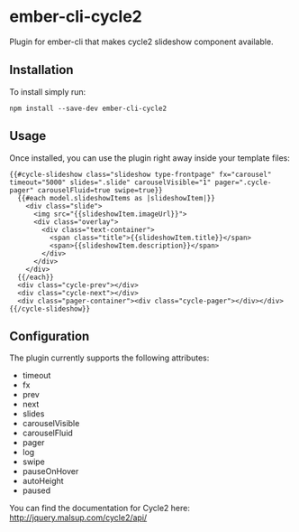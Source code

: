 # ember-cli-cycle2

Plugin for ember-cli that makes cycle2 slideshow component available.

## Installation

To install simply run:

```
npm install --save-dev ember-cli-cycle2
```

## Usage

Once installed, you can use the plugin right away inside your template files:

```
{{#cycle-slideshow class="slideshow type-frontpage" fx="carousel" timeout="5000" slides=".slide" carouselVisible="1" pager=".cycle-pager" carouselFluid=true swipe=true}}
  {{#each model.slideshowItems as |slideshowItem|}}
    <div class="slide">
      <img src="{{slideshowItem.imageUrl}}">
      <div class="overlay">
        <div class="text-container">
          <span class="title">{{slideshowItem.title}}</span>
          <span>{{slideshowItem.description}}</span>
        </div>
      </div>
    </div>
  {{/each}}
  <div class="cycle-prev"></div>
  <div class="cycle-next"></div>
  <div class="pager-container"><div class="cycle-pager"></div></div>
{{/cycle-slideshow}}
```

## Configuration

The plugin currently supports the following attributes:

* timeout
* fx
* prev
* next
* slides
* carouselVisible
* carouselFluid
* pager
* log
* swipe
* pauseOnHover
* autoHeight
* paused

You can find the documentation for Cycle2 here: http://jquery.malsup.com/cycle2/api/
